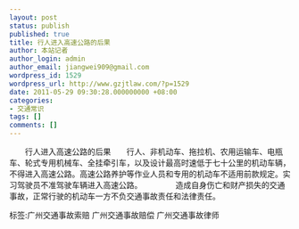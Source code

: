 ```yaml
---
layout: post
status: publish
published: true
title: 行人进入高速公路的后果
author: 本站记者
author_login: admin
author_email: jiangwei909@gmail.com
wordpress_id: 1529
wordpress_url: http://www.gzjtlaw.com/?p=1529
date: 2011-05-29 09:30:28.000000000 +08:00
categories:
- 交通常识
tags: []
comments: []
---
```

　　行人进入高速公路的后果　　行人、非机动车、拖拉机、农用运输车、电瓶车、轮式专用机械车、全挂牵引车，以及设计最高时速低于七十公里的机动车辆，不得进入高速公路。高速公路养护等作业人员和专用的机动车不适用前款规定。实习驾驶员不准驾驶车辆进入高速公路。 　　　　造成自身伤亡和财产损失的交通事故，正常行驶的机动车一方不负交通事故责任和法律责任。 　　　标签:广州交通事故索赔 广州交通事故赔偿 广州交通事故律师
